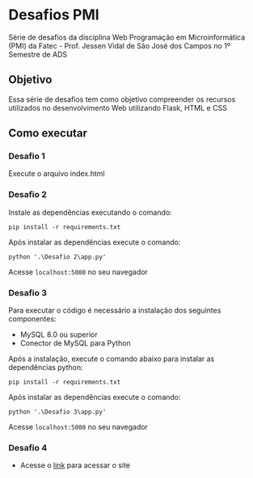 # Desafios PMI
 Série de desafios da disciplina Web Programação em Microinformática (PMI) da Fatec - Prof. Jessen Vidal de São José dos Campos no 1º Semestre de ADS
 
## Objetivo
Essa série de desafios tem como objetivo compreender os recursos utilizados no desenvolvimento Web utilizando Flask, HTML e CSS

## Como executar
### Desafio 1
Execute o arquivo index.html

### Desafio 2
Instale as dependências executando o comando: 
```
pip install -r requirements.txt
```
Após instalar as dependências execute o comando:
```
python '.\Desafio 2\app.py'
```

Acesse `localhost:5000` no seu navegador

### Desafio 3
Para executar o código é necessário a instalação dos seguintes componentes:
- MySQL 8.0 ou superior
- Conector de MySQL para Python

Após a instalação, execute o comando abaixo para instalar as dependências python: 
```
pip install -r requirements.txt
```
Após instalar as dependências execute o comando:
```
python '.\Desafio 3\app.py'
```

Acesse `localhost:5000` no seu navegador

### Desafio 4
- Acesse o [link](http://34.206.239.197:5000/) para acessar o site